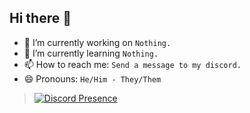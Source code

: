 ## Hi there 👋


- 🔭 I’m currently working on ```Nothing.```
- 🌱 I’m currently learning ```Nothing.```
- 📫 How to reach me: ```Send a message to my discord.```
- 😄 Pronouns: ```He/Him - They/Them```

> [![Discord Presence](https://lanyard.cnrad.dev/api/1034381088316981309?hideActivity=whenNotUsed&showDisplayName=true)](https://discord.com/users/1034381088316981309)
